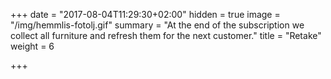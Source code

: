 +++
date = "2017-08-04T11:29:30+02:00"
hidden = true
image = "/img/hemmlis-fotolj.gif"
summary = "At the end of the subscription we collect all furniture and refresh them for the next customer."
title = "Retake"
weight = 6

+++
